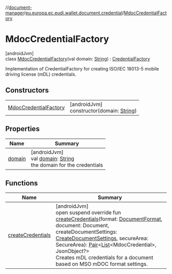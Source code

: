 //[document-manager](../../../index.md)/[eu.europa.ec.eudi.wallet.document.credential](../index.md)/[MdocCredentialFactory](index.md)

# MdocCredentialFactory

[androidJvm]\
class [MdocCredentialFactory](index.md)(val
domain: [String](https://kotlinlang.org/api/latest/jvm/stdlib/kotlin-stdlib/kotlin/-string/index.html)) : [CredentialFactory](../-credential-factory/index.md)

Implementation of CredentialFactory for creating ISO/IEC 18013-5 mobile driving license (mDL) credentials.

## Constructors

|                                                      |                                                                                                                                     |
|------------------------------------------------------|-------------------------------------------------------------------------------------------------------------------------------------|
| [MdocCredentialFactory](-mdoc-credential-factory.md) | [androidJvm]<br>constructor(domain: [String](https://kotlinlang.org/api/latest/jvm/stdlib/kotlin-stdlib/kotlin/-string/index.html)) |

## Properties

| Name                | Summary                                                                                                                                                                   |
|---------------------|---------------------------------------------------------------------------------------------------------------------------------------------------------------------------|
| [domain](domain.md) | [androidJvm]<br>val [domain](domain.md): [String](https://kotlinlang.org/api/latest/jvm/stdlib/kotlin-stdlib/kotlin/-string/index.html)<br>the domain for the credentials |

## Functions

| Name                                       | Summary                                                                                                                                                                                                                                                                                                                                                                                                                                                                                                                                                                                                                                                                                      |
|--------------------------------------------|----------------------------------------------------------------------------------------------------------------------------------------------------------------------------------------------------------------------------------------------------------------------------------------------------------------------------------------------------------------------------------------------------------------------------------------------------------------------------------------------------------------------------------------------------------------------------------------------------------------------------------------------------------------------------------------------|
| [createCredentials](create-credentials.md) | [androidJvm]<br>open suspend override fun [createCredentials](create-credentials.md)(format: [DocumentFormat](../../eu.europa.ec.eudi.wallet.document.format/-document-format/index.md), document: Document, createDocumentSettings: [CreateDocumentSettings](../../eu.europa.ec.eudi.wallet.document/-create-document-settings/index.md), secureArea: SecureArea): [Pair](https://kotlinlang.org/api/latest/jvm/stdlib/kotlin-stdlib/kotlin/-pair/index.html)&lt;[List](https://kotlinlang.org/api/latest/jvm/stdlib/kotlin-stdlib/kotlin.collections/-list/index.html)&lt;MdocCredential&gt;, JsonObject?&gt;<br>Creates mDL credentials for a document based on MSO mDOC format settings. |
